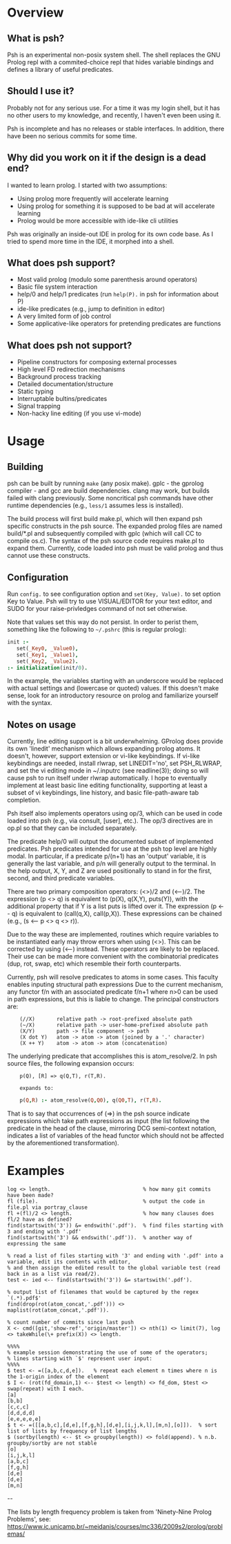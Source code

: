# Overview
## What is psh?

Psh is an experimental non-posix system shell. The shell replaces the GNU Prolog repl
with a commited-choice repl that hides variable bindings and defines a library of useful
predicates.

## Should I use it?

Probably not for any serious use. For a time it was my login shell, but it has no other users to my
knowledge, and recently, I haven't even been using it.

Psh is incomplete and has no releases or stable interfaces. In addition, there have been no serious
commits for some time.

## Why did you work on it if the design is a dead end?

I wanted to learn prolog. I started with two assumptions:
- Using prolog more frequently will accelerate learning
- Using prolog for something it is supposed to be bad at will accelerate learning
- Prolog would be more accessible with ide-like cli utilities

Psh was originally an inside-out IDE in prolog for its own code base. As I tried to spend
more time in the IDE, it morphed into a shell.

## What does psh support?

- Most valid prolog (modulo some parenthesis around operators)
- Basic file system interaction
- help/0 and help/1 predicates (run `help(P).` in psh for information about P)
- ide-like predicates (e.g., jump to definition in editor)
- A very limited form of job control
- Some applicative-like operators for pretending predicates are functions

## What does psh not support?
- Pipeline constructors for composing external processes
- High level FD redirection mechanisms
- Background process tracking
- Detailed documentation/structure
- Static typing
- Interruptable bultins/predicates
- Signal trapping
- Non-hacky line editing (if you use vi-mode)

# Usage

## Building
psh can be built by running `make` (any posix make). gplc - the gprolog compiler - and gcc are build dependencies.
clang may work, but builds failed with clang previously. Some noncritical psh commands have other runtime dependencies (e.g.,
`less/1` assumes less is installed).

The build process will first build make.pl, which will then expand psh specific constructs in the psh
source. The expanded prolog files are named build/*.pl and subsequently compiled with gplc (which will
call CC to compile os.c). The syntax of the psh source code requires make.pl to expand them. Currently,
code loaded into psh must be valid prolog and thus cannot use these constructs.

## Configuration
Run `config.` to see configuration option and `set(Key, Value).` to set option Key to Value. Psh will try to use VISUAL/EDITOR for your
text editor, and SUDO for your raise-privledges command of not set otherwise.

Note that values set this way do not persist. In order to perist them, something like the following to `~/.pshrc` (this is regular prolog):

```Prolog
init :-
   set(_Key0, _Value0),
   set(_Key1, _Value1),
   set(_Key2, _Value2).
:- initialization(init/0).

```

In the example, the variables starting with an underscore would be replaced with actual settings and (lowercase or quoted) values.
If this doesn't make sense, look for an introductory resource on prolog and familiarize yourself with the syntax.

## Notes on usage

Currently, line editing support is a bit underwhelming. GProlog does provide its own 'linedit' mechanism which
allows expanding prolog atoms. It doesn't, however, support extension or vi-like keybindings. If vi-like keybindings
are needed, install rlwrap, set LINEDIT='no', set PSH_RLWRAP, and set the vi editing mode in ~/.inputrc (see readline(3));
doing so will cause psh to run itself under rlwrap automatically. I hope to eventually implement at least basic line editing
functionality, supporting at least a subset of vi keybindings, line history, and basic file-path-aware tab completion.

Psh itself also implements operators using op/3, which can be used in code loaded into psh (e.g., via
consult, [user], etc.). The op/3 directives are in op.pl so that they can be included separately.

The predicate help/0 will output the documented subset of implemented predicates. Psh predicates intended for
use at the psh top level are highly modal. In particular, if a predicate p/(n+1) has an 'output' variable,
it is generally the last variable, and p/n will generally output to the terminal. In the help output, X, Y, and Z are
used positionally to stand in for the first, second, and third predicate variables.

There are two primary composition operators: (<>)/2 and (<--)/2. The expression (p <> q) is equivalent to
(p(X), q(X,Y), puts(Y)), with the additional property that if Y is a list puts is lifted over it. The expression
(p <-- q) is equivalent to (call(q,X), call(p,X)). These expressions can be chained (e.g., (s <-- p <> q <> r)).

Due to the way these are implemented, routines which require variables to be instantiated early may throw errors
when using (<>). This can be corrected by using (<--) instead. These operators are likely to be replaced. Their
use can be made more convenient with the combinatorial predicates (dup, rot, swap, etc) which resemble their forth
counterparts.

Currently, psh will resolve predicates to atoms in some cases. This faculty enables inputing structural path expressions
Due to the current mechanism, any functor f/n with an associated predicate f/n+1 where n>0 can be used in path expressions,
but this is liable to change. The principal constructors are:
```
	(//X)		relative path -> root-prefixed absolute path
	(~/X)		relative path -> user-home-prefixed absolute path
	(X/Y)		path -> file component -> path
	(X dot Y)	atom -> atom -> atom (joined by a '.' character)
	(X ++ Y)	atom -> atom -> atom (concatenation)
```

The underlying predicate that accomplishes this is atom_resolve/2. In psh source files, the following expansion occurs:

```
	p(Q), [R] => q(Q,T), r(T,R).
```
		expands to:
```Prolog
	p(Q,R) :- atom_resolve(Q,Q0), q(Q0,T), r(T,R).
```

That is to say that occurrences of (=>) in the psh source indicate expressions which take path expressions as input (the
list following the predicate in the head of the clause, mirroring DCG semi-context notation, indicates a list of variables
of the head functor which should not be affected by the aforementioned transformation).

# Examples

```
log <> length.                              % how many git commits have been made?
fl (file).                                  % output the code in file.pl via portray_clause
fl +(fl)/2 <> length.                       % how many clauses does fl/2 have as defined?
find(startswith('3')) &= endswith('.pdf').  % find files starting with 3 and ending with '.pdf'
find(startswith('3') && endswith('.pdf')).  % another way of expressing the same

% read a list of files starting with '3' and ending with '.pdf' into a variable, edit its contents with editor,
% and then assign the edited result to the global variable test (read back in as a list via read/2).
test <- ied <-- find(startswith('3')) &= startswith('.pdf').

% output list of filenames that would be captured by the regex `(.*).pdf$'
find(drop(rot(atom_concat,'.pdf'))) <> maplist(rot(atom_concat,'.pdf')).

% count number of commits since last push
X <- cmd([git,'show-ref','origin/master']) <> nth(1) <> limit(7), log <> takeWhile(\+ prefix(X)) <> length.

%%%%
% example session demonstrating the use of some of the operators;
% lines starting with `$' represent user input:
%%%%
$ test <- =([a,b,c,d,e]).   % repeat each element n times where n is the 1-origin index of the element
$ I <- (rot(fd_domain,1) <-- $test <> length) <> fd_dom, $test <> swap(repeat) with I each.
[a]
[b,b]
[c,c,c]
[d,d,d,d]
[e,e,e,e,e]
$ t <- =([[a,b,c],[d,e],[f,g,h],[d,e],[i,j,k,l],[m,n],[o]]).  % sort list of lists by frequency of list lengths
$ (sortby(length) <-- $t <> groupby(length)) <> fold(append). % n.b. groupby/sortby are not stable
[o]
[i,j,k,l]
[a,b,c]
[f,g,h]
[d,e]
[d,e]
[m,n]
```

--

The lists by length frequency problem is taken from 'Ninety-Nine Prolog Problems', see:
    https://www.ic.unicamp.br/~meidanis/courses/mc336/2009s2/prolog/problemas/
